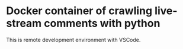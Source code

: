 # Docker container of crawling live-stream comments with python
This is remote development environment with VSCode.
